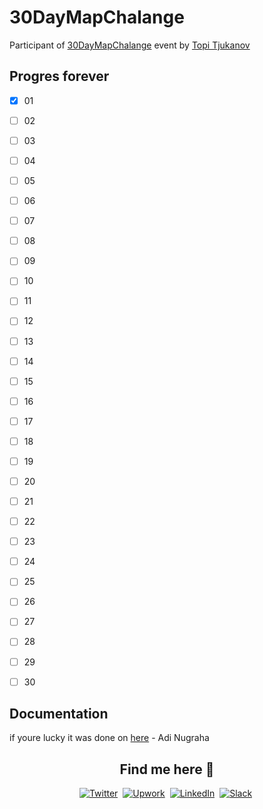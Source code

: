 # 30DayMapChalange

Participant of [30DayMapChalange](https://30daymapchallenge.com/) event by [Topi Tjukanov](https://tjukanov.org/)


## Progres forever

- [x] 01
- [ ] 02
- [ ] 03
- [ ] 04
- [ ] 05
- [ ] 06
- [ ] 07
- [ ] 08
- [ ] 09
- [ ] 10
- [ ] 11
- [ ] 12
- [ ] 13
- [ ] 14
- [ ] 15
- [ ] 16
- [ ] 17
- [ ] 18
- [ ] 19
- [ ] 20
- [ ] 21
- [ ] 22
- [ ] 23
- [ ] 24
- [ ] 25
- [ ] 26
- [ ] 27
- [ ] 28
- [ ] 29
- [ ] 30


## Documentation

if youre lucky it was done on [here](http://ngrhadi-port.com) - Adi Nugraha

<div align="center">

## Find me here :speech_balloon:

[![Twitter](https://img.shields.io/badge/Twitter-%231DA1F2.svg?style=for-the-badge&logo=Twitter&logoColor=white)](https://twitter.com/ngrhngrh)&nbsp;
[![Upwork](https://img.shields.io/badge/UpWork-6FDA44?style=for-the-badge&logo=Upwork&logoColor=white)](https://www.upwork.com/freelancers/~0100a0eff9b9c49f3f)&nbsp;
[![LinkedIn](https://img.shields.io/badge/linkedin-%230077B5.svg?style=for-the-badge&logo=linkedin&logoColor=white)](https://www.linkedin.com/in/ngrhadi13/)&nbsp;
[![Slack](https://img.shields.io/badge/Slack-4A154B?style=for-the-badge&logo=slack&logoColor=white)](https://join.slack.com/t/newworkspace-xft4957/shared_invite/zt-1iq2srv5i-ZP_Hjbm8_yvs4IxLmSocuw)&nbsp;

</div>
